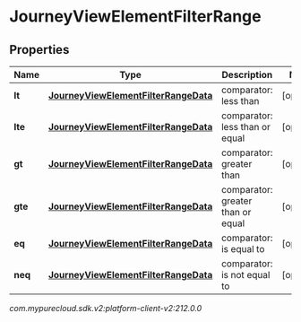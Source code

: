 # JourneyViewElementFilterRange


## Properties

| Name | Type | Description | Notes |
| ------------ | ------------- | ------------- | ------------- |
| **lt** | [**JourneyViewElementFilterRangeData**](JourneyViewElementFilterRangeData) | comparator: less than |  [optional] |
| **lte** | [**JourneyViewElementFilterRangeData**](JourneyViewElementFilterRangeData) | comparator: less than or equal |  [optional] |
| **gt** | [**JourneyViewElementFilterRangeData**](JourneyViewElementFilterRangeData) | comparator: greater than |  [optional] |
| **gte** | [**JourneyViewElementFilterRangeData**](JourneyViewElementFilterRangeData) | comparator: greater than or equal |  [optional] |
| **eq** | [**JourneyViewElementFilterRangeData**](JourneyViewElementFilterRangeData) | comparator: is equal to |  [optional] |
| **neq** | [**JourneyViewElementFilterRangeData**](JourneyViewElementFilterRangeData) | comparator: is not equal to |  [optional] |




_com.mypurecloud.sdk.v2:platform-client-v2:212.0.0_
